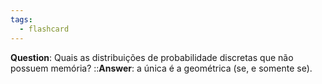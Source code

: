 ```yaml
---
tags:
  - flashcard
---
```

**Question**: Quais as distribuições de probabilidade discretas que não possuem memória? ::**Answer**: a única é a geométrica (se, e somente se).
<!--SR:!2025-03-12,218,330-->